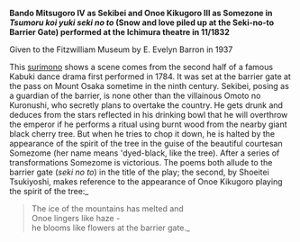 **Bando Mitsugoro IV as Sekibei and Onoe Kikugoro III as Somezone in _Tsumoru koi yuki seki no to_ (Snow and love piled up at the Seki-no-to Barrier Gate) performed at the Ichimura theatre in 11/1832**

Given to the Fitzwilliam Museum by E. Evelyn Barron in 1937

This [surimono](/themes/surimono-and-special-printing-effects) shows a scene comes from the second half of a famous Kabuki dance drama first performed in 1784. It was set at the barrier gate at the pass on Mount Osaka sometime in the ninth century. Sekibei, posing as a guardian of the barrier, is none other than the villainous Omoto no Kuronushi, who secretly plans to overtake the country. He gets drunk and deduces from the stars reflected in his drinking bowl that he will overthrow the emperor if he performs a ritual using burnt wood from the nearby giant black cherry tree. But when he tries to chop it down, he is halted by the appearance of the spirit of the tree in the guise of the beautiful courtesan Somezome (her name means 'dyed-black, like the tree). After a series of transformations Somezome is victorious. The poems both allude to the barrier gate (_seki no to_) in the title of the play; the second, by Shoeitei Tsukiyoshi, makes reference to the appearance of Onoe Kikugoro playing the spirit of the tree:_  

> The ice of the mountains has melted and   
Onoe lingers like haze -  
he blooms like flowers at the barrier gate._

